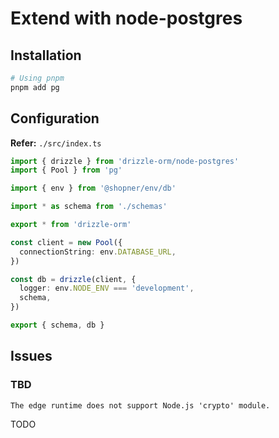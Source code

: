 # Extend with node-postgres

## Installation

```sh
# Using pnpm
pnpm add pg
```

## Configuration

**Refer:** `./src/index.ts`

```ts
import { drizzle } from 'drizzle-orm/node-postgres'
import { Pool } from 'pg'

import { env } from '@shopner/env/db'

import * as schema from './schemas'

export * from 'drizzle-orm'

const client = new Pool({
  connectionString: env.DATABASE_URL,
})

const db = drizzle(client, {
  logger: env.NODE_ENV === 'development',
  schema,
})

export { schema, db }
```

## Issues

### TBD

```log
The edge runtime does not support Node.js 'crypto' module.
```

<!--
https://github.com/vvo/iron-session/issues/543
-->

TODO
